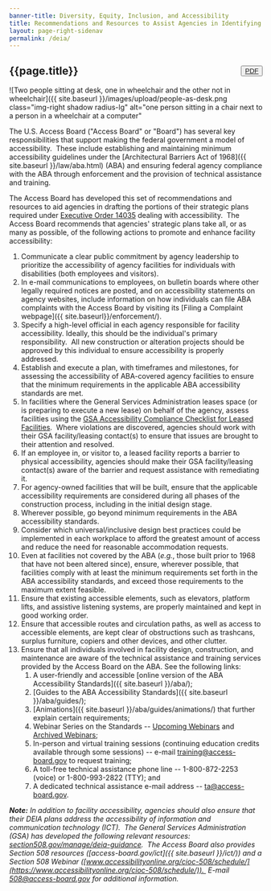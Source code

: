 ```yaml
---
banner-title: Diversity, Equity, Inclusion, and Accessibility
title: Recommendations and Resources to Assist Agencies in Identifying and Advancing Priorities for Facility Accessibility
layout: page-right-sidenav
permalink: /deia/
---
```


## {{page.title}}

<button class="usa-button" title="DEIA resources in PDF format" style="float:right;margin-top:-3em"><a href="{{ site.baseurl }}/files/deia-resources.pdf">PDF</a></button>

![Two people sitting at desk, one in wheelchair and the other not in wheelchair]({{ site.baseurl }}/images/upload/people-as-desk.png class="img-right shadow radius-lg" alt="one person sitting in a chair next to a person in a wheelchair at a computer"

The U.S. Access Board ("Access Board" or "Board") has several key responsibilities that support making the federal government a model of accessibility.  These include establishing and maintaining minimum accessibility guidelines under the [Architectural Barriers Act of 1968]({{ site.baseurl }}/law/aba.html) (ABA) and ensuring federal agency compliance with the ABA through enforcement and the provision of technical assistance and training.

The Access Board has developed this set of recommendations and resources to aid agencies in drafting the portions of their strategic plans required under [Executive Order 14035](https://www.federalregister.gov/d/2021-14127) dealing with accessibility.  The Access Board recommends that agencies' strategic plans take all, or as many as possible, of the following actions to promote and enhance facility accessibility:

1. Communicate a clear public commitment by agency leadership to prioritize the accessibility of agency facilities for individuals with disabilities (both employees and visitors).
2. In e-mail communications to employees, on bulletin boards where other legally required notices are posted, and on accessibility statements on agency websites, include information on how individuals can file ABA complaints with the Access Board by visiting its [Filing a Complaint webpage]({{ site.baseurl}}/enforcement/).
3. Specify a high-level official in each agency responsible for facility accessibility. Ideally, this should be the individual's primary responsibility.  All new construction or alteration projects should be approved by this individual to ensure accessibility is properly addressed.
4. Establish and execute a plan, with timeframes and milestones, for assessing the accessibility of ABA-covered agency facilities to ensure that the minimum requirements in the applicable ABA accessibility standards are met.
5. In facilities where the General Services Administration leases space (or is preparing to execute a new lease) on behalf of the agency, assess facilities using the [GSA Accessibility Compliance Checklist for Leased Facilities](https://www.gsa.gov/cdnstatic/ABAAS_Leasing_Checklist_FINAL_R2C15-e_0Z5RDZ-i34K-pR.pdf).  Where violations are discovered, agencies should work with their GSA facility/leasing contact(s) to ensure that issues are brought to their attention and resolved.
6. If an employee in, or visitor to, a leased facility reports a barrier to physical accessibility, agencies should make their GSA facility/leasing contact(s) aware of the barrier and request assistance with remediating it.
7. For agency-owned facilities that will be built, ensure that the applicable accessibility requirements are considered during all phases of the construction process, including in the initial design stage.
8. Wherever possible, go beyond minimum requirements in the ABA accessibility standards.
9. Consider which universal/inclusive design best practices could be implemented in each workplace to afford the greatest amount of access and reduce the need for reasonable accommodation requests.
10. Even at facilities not covered by the ABA (*e.g.*, those built prior to 1968 that have not been altered since), ensure, wherever possible, that facilities comply with at least the minimum requirements set forth in the ABA accessibility standards, and exceed those requirements to the maximum extent feasible.
11. Ensure that existing accessible elements, such as elevators, platform lifts, and assistive listening systems, are properly maintained and kept in good working order.
12. Ensure that accessible routes and circulation paths, as well as access to accessible elements, are kept clear of obstructions such as trashcans, surplus furniture, copiers and other devices, and other clutter.
13. Ensure that all individuals involved in facility design, construction, and maintenance are aware of the technical assistance and training services provided by the Access Board on the ABA. See the following links:
    1. A user-friendly and accessible [online version of the ABA Accessibility Standards]({{ site.baseurl }}/aba/);
    2. [Guides to the ABA Accessibility Standards]({{ site.baseurl }}/aba/guides/);
    3. [Animations]({{ site.baseurl }}/aba/guides/animations/) that further explain certain requirements;
    4. Webinar Series on the Standards -- [Upcoming Webinars](https://www.accessibilityonline.org/ao/schedule/) and [Archived Webinars](https://www.accessibilityonline.org/ao/archives/);
    5. In-person and virtual training sessions (continuing education credits available through some sessions) -- e-mail <training@access-board.gov> to request training;
    6. A toll-free technical assistance phone line -- 1-800-872-2253 (voice) or 1-800-993-2822 (TTY); and
    7. A dedicated technical assistance e-mail address -- <ta@access-board.gov>.

_**Note:** In addition to facility accessibility, agencies should also ensure that their DEIA plans address the accessibility of information and communication technology (ICT).  The General Services Administration (GSA) has developed the following relevant resources: [section508.gov/manage/deia-guidance](https://www.section508.gov/manage/deia-guidance).  The Access Board also provides Section 508 resources ([access-board.gov/ict]({{ site.baseurl }}/ict/)) and a Section 508 Webinar ([www.accessibilityonline.org/cioc-508/schedule/](https://www.accessibilityonline.org/cioc-508/schedule/)).  E-mail <508@access-board.gov> for additional information._
